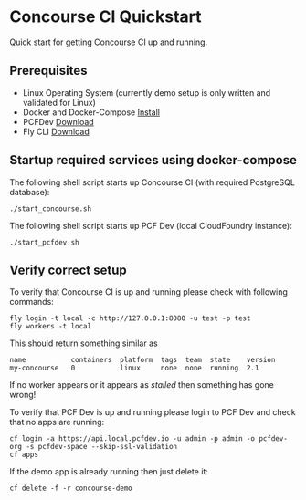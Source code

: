 # Concourse CI Quickstart
Quick start for getting Concourse CI up and running.

## Prerequisites

* Linux Operating System (currently demo setup is only written and validated for Linux)
* Docker and Docker-Compose [Install](https://docs.docker.com/compose/)
* PCFDev [Download](https://network.pivotal.io/products/pcfdev#/releases/88478)
* Fly CLI [Download](https://concourse-ci.org/download.html)

## Startup required services using docker-compose

The following shell script starts up Concourse CI (with required PostgreSQL database):

```
./start_concourse.sh
```

The following shell script starts up PCF Dev (local CloudFoundry instance):

```
./start_pcfdev.sh
```

## Verify correct setup

To verify that Concourse CI is up and running please check with following commands:
```
fly login -t local -c http://127.0.0.1:8080 -u test -p test
fly workers -t local
```

This should return something similar as

```
name           containers  platform  tags  team  state    version
my-concourse   0           linux     none  none  running  2.1    
```

If no worker appears or it appears as _stalled_ then something has gone wrong!

To verify that PCF Dev is up and running please login to PCF Dev and check that no apps are running:

```
cf login -a https://api.local.pcfdev.io -u admin -p admin -o pcfdev-org -s pcfdev-space --skip-ssl-validation
cf apps
```

If the demo app is already running then just delete it:

```
cf delete -f -r concourse-demo
```
